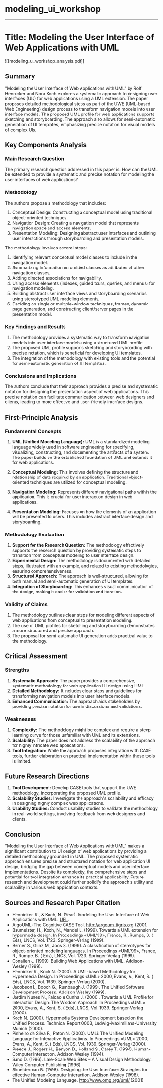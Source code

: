 # modeling_ui_workshop

___
# Title: Modeling the User Interface of Web Applications with UML
![[modeling_ui_workshop_analysis.pdf]]

## Summary
"Modeling the User Interface of Web Applications with UML" by Rolf Hennicker and Nora Koch explores a systematic approach to designing user interfaces (UIs) for web applications using a UML extension. The paper proposes detailed methodological steps as part of the UWE (UML-based Web Engineering) design process to transform navigation models into user interface models. The proposed UML profile for web applications supports sketching and storyboarding. The approach also allows for semi-automatic generation of UI templates, emphasizing precise notation for visual models of complex UIs.

## Key Components Analysis

### Main Research Question
The primary research question addressed in this paper is: How can the UML be extended to provide a systematic and precise notation for modeling the user interfaces of web applications?

### Methodology
The authors propose a methodology that includes:
1. Conceptual Design: Constructing a conceptual model using traditional object-oriented techniques.
2. Navigation Design: Creating a navigation model that represents navigation space and access elements.
3. Presentation Modeling: Designing abstract user interfaces and outlining user interactions through storyboarding and presentation models.

The methodology involves several steps:
1. Identifying relevant conceptual model classes to include in the navigation model.
2. Summarizing information on omitted classes as attributes of other navigation classes.
3. Adding directed associations for navigability.
4. Using access elements (indexes, guided tours, queries, and menus) for navigation modeling.
5. Building abstract user interface views and storyboarding scenarios using stereotyped UML modeling elements.
6. Deciding on single or multiple-window techniques, frames, dynamic page generation, and constructing client/server pages in the presentation model.

### Key Findings and Results
1. The methodology provides a systematic way to transform navigation models into user interface models using a structured UML profile.
2. The proposed UML profile supports sketching and storyboarding with precise notation, which is beneficial for developing UI templates.
3. The integration of the methodology with existing tools and the potential for semi-automatic generation of UI templates.

### Conclusions and Implications
The authors conclude that their approach provides a precise and systematic notation for designing the presentation aspect of web applications. This precise notation can facilitate communication between web designers and clients, leading to more effective and user-friendly interface designs.

## First-Principle Analysis

### Fundamental Concepts

1. **UML (Unified Modeling Language):** UML is a standardized modeling language widely used in software engineering for specifying, visualizing, constructing, and documenting the artifacts of a system. The paper builds on the established foundation of UML and extends it for web applications.

2. **Conceptual Modeling:** This involves defining the structure and relationship of data required by an application. Traditional object-oriented techniques are utilized for conceptual modeling.

3. **Navigation Modeling:** Represents different navigational paths within the application. This is crucial for user interaction design in web applications.

4. **Presentation Modeling:** Focuses on how the elements of an application will be presented to users. This includes abstract interface design and storyboarding.

### Methodology Evaluation

1. **Support for the Research Question:** The methodology effectively supports the research question by providing systematic steps to transition from conceptual modeling to user interface design.
2. **Experimental Design:** The methodology is documented with detailed steps, illustrated with an example, and related to existing methodologies, ensuring comprehensiveness.
3. **Structured Approach:** The approach is well-structured, allowing for both manual and semi-automatic generation of UI templates.
4. **Integration of Storyboarding:** This enhances visual communication of the design, making it easier for validation and iteration.

### Validity of Claims
1. The methodology outlines clear steps for modeling different aspects of web applications from conceptual to presentation modeling.
2. The use of UML profiles for sketching and storyboarding demonstrates a more structured and precise approach.
3. The proposal for semi-automatic UI generation adds practical value to the methodology.

## Critical Assessment

### Strengths
1. **Systematic Approach:** The paper provides a comprehensive, systematic methodology for web application UI design using UML.
2. **Detailed Methodology:** It includes clear steps and guidelines for transforming navigation models into user interface models.
3. **Enhanced Communication:** The approach aids stakeholders by providing precise notation for use in discussions and validations.

### Weaknesses
1. **Complexity:** The methodology might be complex and require a steep learning curve for those unfamiliar with UML and its extensions.
2. **Scalability:** The paper does not address the scalability of the approach for highly intricate web applications.
3. **Tool Integration:** While the approach proposes integration with CASE tools, further elaboration on practical implementation within these tools is limited.

## Future Research Directions
1. **Tool Development:** Develop CASE tools that support the UWE methodology, incorporating the proposed UML profile.
2. **Scalability Studies:** Investigate the approach's scalability and efficacy in designing highly complex web applications.
3. **Usability Studies:** Conduct usability studies to validate the methodology in real-world settings, involving feedback from web designers and clients.

## Conclusion
"Modeling the User Interface of Web Applications with UML" makes a significant contribution to UI design of web applications by providing a detailed methodology grounded in UML. The proposed systematic approach ensures precise and structured notation for web application UI design, bridging the gap between conceptual models and user interface implementations. Despite its complexity, the comprehensive steps and potential for tool integration enhance its practical applicability. Future research and development could further solidify the approach's utility and scalability in various web application contexts. 

## Sources and Research Paper Citation
- Hennicker, R., & Koch, N. (Year). Modeling the User Interface of Web Applications with UML. [URL](https://github.com/kingler/mabos-research-papers/blob/main/research-papers/Ontology%20and%20Goal%20Model%20in%20Designing%20BDI%20Multi-Agent%20Systems.pdf).
- ArgoUML: The Cognitive CASE Tool. http://argouml.tigris.org (2001)
- Baumeister, H., Koch, N., Mandel L. (1999). Towards a UML extension for hypermedia design. In Proceedings «UML'99», France, R., Rumpe, B. ( Eds), LNCS, Vol. 1723. Springer-Verlag (1999).
- Berner S., Glinz M., Joos S. (1999). A classification of stereotypes for object-oriented modeling languages. In Proceedings «UML'99», France, R., Rumpe, B. ( Eds), LNCS, Vol. 1723. Springer-Verlag (1999).
- Conallen J. (1999). Building Web Applications with UML. Addison-Wesley (1999).
- Hennicker R., Koch N. (2000). A UML-based Methodology for Hypermedia Design. In Proceedings «UML» 2000, Evans, A., Kent, S. ( Eds), LNCS, Vol. 1939. Springer-Verlag (2000).
- Jacobson I., Booch G., Rumbaugh J. (1999). The Unified Software Development Process. Addison Wesley (1999).
- Jardim Nunes N., Falcao e Cunha J. (2000). Towards a UML Profile for Interaction Design: The Wisdom Approach. In Proceedings «UML» 2000, Evans, A., Kent, S. ( Eds), LNCS, Vol. 1939. Springer-Verlag (2000).
- Koch N. (2000). Hypermedia Systems Development based on the Unified Process. Technical Report 0003, Ludwig-Maximilians-University Munich (2000).
- Pinheiro da Silva P., Paton N. (2000). UMLi: The Unified Modeling Language for Interactive Applications. In Proceedings «UML» 2000, Evans, A., Kent, S. ( Eds), LNCS, Vol. 1939. Springer-Verlag (2000).
- Preece J., Rogers H., Benyon D., Holland S., Carey T. (1994). Human-Computer Interaction. Addison Wesley (1994).
- Sano D. (1996). Lare-Scale Web Sites – A Visual Design Methodology. Wiley Computer Publishing (1996).
- Shneiderman B. (1998). Designing the User Interface: Strategies for effective Human-Computer Interaction. Addison Wesley (1998).
- The Unified Modeling Language. http://www.omg.org/uml/ (2001)